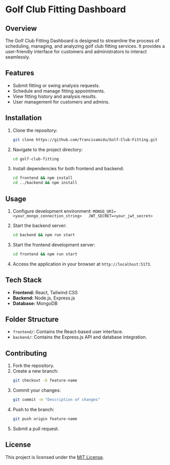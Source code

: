 # Golf Club Fitting Dashboard

## Overview

The Golf Club Fitting Dashboard is designed to streamline the process of scheduling, managing, and analyzing golf club fitting services. It provides a user-friendly interface for customers and administrators to interact seamlessly.

## Features

- Submit fitting or swing analysis requests.
- Schedule and manage fitting appointments.
- View fitting history and analysis results.
- User management for customers and admins.

## Installation

1. Clone the repository:
   ```bash
   git clone https://github.com/francisamidu/Golf-Club-Fitting.git
   ```
2. Navigate to the project directory:
   ```bash
   cd golf-club-fitting
   ```
3. Install dependencies for both frontend and backend:
   ```bash
   cd frontend && npm install
   cd ../backend && npm install
   ```

## Usage

1. Configure development environment:
   `MONGO_URI=<your_mongo_connection_string>   JWT_SECRET=<your_jwt_secret> `

1. Start the backend server:
   ```bash
   cd backend && npm run start
   ```
1. Start the frontend development server:
   ```bash
   cd frontend && npm run start
   ```
1. Access the application in your browser at `http://localhost:5173`.

## Tech Stack

- **Frontend:** React, Tailwind CSS
- **Backend:** Node.js, Express.js
- **Database:** MongoDB

## Folder Structure

- `frontend/`: Contains the React-based user interface.
- `backend/`: Contains the Express.js API and database integration.

## Contributing

1. Fork the repository.
2. Create a new branch:
   ```bash
   git checkout -b feature-name
   ```
3. Commit your changes:
   ```bash
   git commit -m "Description of changes"
   ```
4. Push to the branch:
   ```bash
   git push origin feature-name
   ```
5. Submit a pull request.

## License

This project is licensed under the [MIT License](LICENSE).
